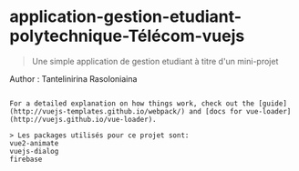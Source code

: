# application-gestion-etudiant-polytechnique-Télécom-vuejs

> Une simple application de gestion etudiant à titre d'un mini-projet

Author : Tantelinirina Rasoloniaina
```

For a detailed explanation on how things work, check out the [guide](http://vuejs-templates.github.io/webpack/) and [docs for vue-loader](http://vuejs.github.io/vue-loader).

> Les packages utilisés pour ce projet sont:
vue2-animate
vuejs-dialog
firebase
